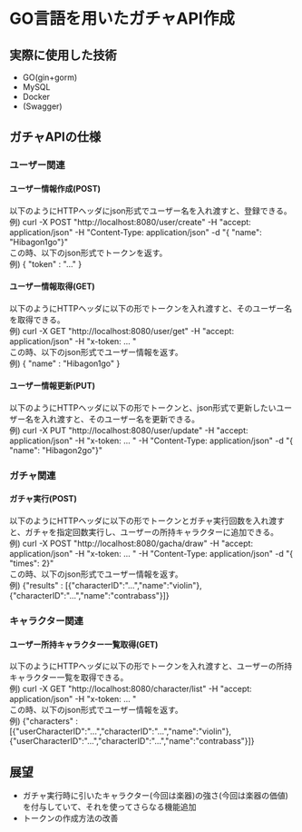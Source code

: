 # GO言語を用いたガチャAPI作成
## 実際に使用した技術
- GO(gin+gorm)
- MySQL
- Docker
- (Swagger)

## ガチャAPIの仕様
### ユーザー関連
#### ユーザー情報作成(POST)
以下のようにHTTPヘッダにjson形式でユーザー名を入れ渡すと、登録できる。<br>
例) curl -X POST "http://localhost:8080/user/create" -H  "accept: application/json" -H  "Content-Type: application/json" -d "{  \"name\": \"Hibagon1go\"}" <br>
この時、以下のjson形式でトークンを返す。<br>
例) { "token" : "..." }
#### ユーザー情報取得(GET)
以下のようにHTTPヘッダに以下の形でトークンを入れ渡すと、そのユーザー名を取得できる。<br>
例) curl -X GET "http://localhost:8080/user/get" -H  "accept: application/json" -H  "x-token: ... " <br>
この時、以下のjson形式でユーザー情報を返す。<br>
例) { "name" : "Hibagon1go" }
#### ユーザー情報更新(PUT)
以下のようにHTTPヘッダに以下の形でトークンと、json形式で更新したいユーザー名を入れ渡すと、そのユーザー名を更新できる。<br>
例) curl -X PUT "http://localhost:8080/user/update" -H  "accept: application/json" -H  "x-token: ... " -H  "Content-Type: application/json" -d "{  \"name\": \"Hibagon2go\"}"

### ガチャ関連
#### ガチャ実行(POST)
以下のようにHTTPヘッダに以下の形でトークンとガチャ実行回数を入れ渡すと、ガチャを指定回数実行し、ユーザーの所持キャラクターに追加できる。<br>
例) curl -X POST "http://localhost:8080/gacha/draw" -H  "accept: application/json" -H  "x-token: ... " -H  "Content-Type: application/json" -d "{  \"times\": 2}" <br>
この時、以下のjson形式でユーザー情報を返す。<br>
例) {"results" : [{"characterID":"...","name":"violin"},{"characterID":"...","name":"contrabass"}]}

### キャラクター関連
#### ユーザー所持キャラクター一覧取得(GET)
以下のようにHTTPヘッダに以下の形でトークンを入れ渡すと、ユーザーの所持キャラクター一覧を取得できる。<br>
例) curl -X GET "http://localhost:8080/character/list" -H  "accept: application/json" -H  "x-token: ... " <br>
この時、以下のjson形式でユーザー情報を返す。<br>
例) {"characters" : [{"userCharacterID":"...","characterID":"...","name":"violin"},{"userCharacterID":"...","characterID":"...","name":"contrabass"}]}

## 展望
- ガチャ実行時に引いたキャラクター(今回は楽器)の強さ(今回は楽器の価値)を付与していて、それを使ってさらなる機能追加
- トークンの作成方法の改善

